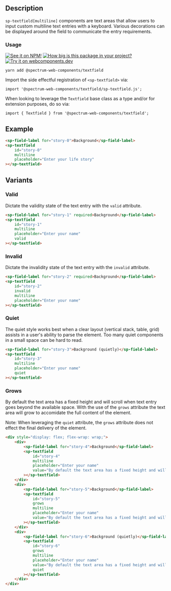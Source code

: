 ## Description

`sp-textfield[multiline]` components are text areas that allow users to input custom multiline text entries with a keyboard. Various decorations can be displayed around the field to communicate the entry requirements.

### Usage

[![See it on NPM!](https://img.shields.io/npm/v/@spectrum-web-components/textfield?style=for-the-badge)](https://www.npmjs.com/package/@spectrum-web-components/textfield)
[![How big is this package in your project?](https://img.shields.io/bundlephobia/minzip/@spectrum-web-components/textfield?style=for-the-badge)](https://bundlephobia.com/result?p=@spectrum-web-components/textfield)
[![Try it on webcomponents.dev](https://img.shields.io/badge/Try%20it%20on-webcomponents.dev-green?style=for-the-badge)](https://webcomponents.dev/edit/collection/fO75441E1Q5ZlI0e9pgq/0zJJ7Z37pcM8wO6lYt8y/src/index.ts)

```
yarn add @spectrum-web-components/textfield
```

Import the side effectful registration of `<sp-textfield>` via:

```
import '@spectrum-web-components/textfield/sp-textfield.js';
```

When looking to leverage the `Textfield` base class as a type and/or for extension purposes, do so via:

```
import { Textfield } from '@spectrum-web-components/textfield';
```

## Example

```html
<sp-field-label for="story-0">Background</sp-field-label>
<sp-textfield
    id="story-0"
    multiline
    placeholder="Enter your life story"
></sp-textfield>
```

## Variants

### Valid

Dictate the validity state of the text entry with the `valid` attribute.

```html
<sp-field-label for="story-1" required>Background</sp-field-label>
<sp-textfield
    id="story-1"
    multiline
    placeholder="Enter your name"
    valid
></sp-textfield>
```

### Invalid

Dictate the invalidity state of the text entry with the `invalid` attribute.

```html
<sp-field-label for="story-2" required>Background</sp-field-label>
<sp-textfield
    id="story-2"
    invalid
    multiline
    placeholder="Enter your name"
></sp-textfield>
```

### Quiet

The quiet style works best when a clear layout (vertical stack, table, grid) assists in a user's ability to parse the element. Too many quiet components in a small space can be hard to read.

```html
<sp-field-label for="story-3">Background (quietly)</sp-field-label>
<sp-textfield
    id="story-3"
    multiline
    placeholder="Enter your name"
    quiet
></sp-textfield>
```

### Grows

By default the text area has a fixed height and will scroll when text entry goes beyond the available space. With the use of the `grows` attribute the text area will grow to accomidate the full content of the element.

Note: When leveraging the `quiet` attribute, the `grows` attribute does not effect the final delivery of the element.

```html
<div style="display: flex; flex-wrap: wrap;">
    <div>
        <sp-field-label for="story-4">Background</sp-field-label>
        <sp-textfield
            id="story-4"
            multiline
            placeholder="Enter your name"
            value="By default the text area has a fixed height and will scroll when text entry goes beyond the available space. With the use of the `grows` attribute the text area will grow to accomidate the full content of the element."
        ></sp-textfield>
    </div>
    <div>
        <sp-field-label for="story-5">Background</sp-field-label>
        <sp-textfield
            id="story-5"
            grows
            multiline
            placeholder="Enter your name"
            value="By default the text area has a fixed height and will scroll when text entry goes beyond the available space. With the use of the `grows` attribute the text area will grow to accomidate the full content of the element."
        ></sp-textfield>
    </div>
    <div>
        <sp-field-label for="story-6">Background (quietly)</sp-field-label>
        <sp-textfield
            id="story-6"
            grows
            multiline
            placeholder="Enter your name"
            value="By default the text area has a fixed height and will scroll when text entry goes beyond the available space. With the use of the `grows` attribute the text area will grow to accomidate the full content of the element."
            quiet
        ></sp-textfield>
    </div>
</div>
```

<script type="module">
    import '@spectrum-web-components/field-label/sp-field-label.js';
    import '@spectrum-web-components/textfield/sp-textfield.js';
</script>
